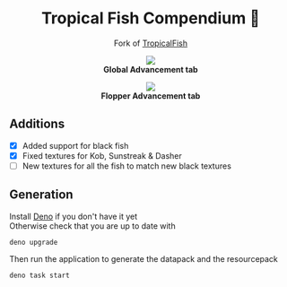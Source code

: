 <h1 align="center">Tropical Fish Compendium 🐠</h1>

<p align="center">Fork of <a href="https://github.com/AntoninHuaut/TropicalFish">TropicalFish</a></p>

<p align="center">
  <img src="https://i.imgur.com/JDq39DL.png">
  <br/><b>Global Advancement tab</b>
</p>
<p align="center">
  <img src="https://i.imgur.com/chnRo4a.png">
  <br/><b>Flopper Advancement tab</b>
</p>

## Additions

- [x] Added support for black fish
- [x] Fixed textures for Kob, Sunstreak & Dasher
- [ ] New textures for all the fish to match new black textures

## Generation

Install [Deno](https://deno.land/manual/getting_started/installation) if you don't have it yet\
Otherwise check that you are up to date with

```console
deno upgrade
```

Then run the application to generate the datapack and the resourcepack

```console
deno task start
```
